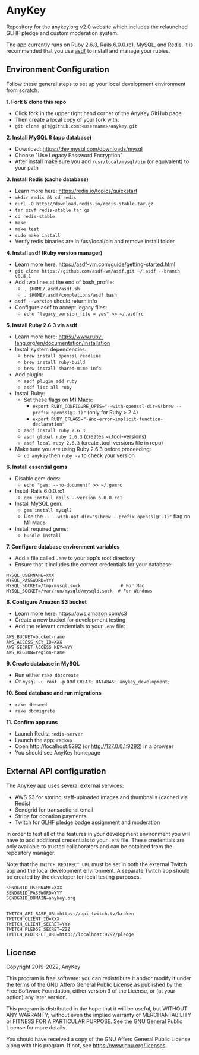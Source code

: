 AnyKey
======
Repository for the anykey.org v2.0 website which includes the relaunched GLHF pledge and custom moderation system.

The app currently runs on Ruby 2.6.3, Rails 6.0.0.rc1, MySQL, and Redis. It is recommended that you use [asdf](https://asdf-vm.com) to install and manage your rubies.

Environment Configuration
-------------------------
Follow these general steps to set up your local development environment from scratch.

**1. Fork & clone this repo**
* Click fork in the upper right hand corner of the AnyKey GitHub page
* Then create a local copy of your fork with:
* `git clone git@github.com:<username>/anykey.git`

**2. Install MySQL 8 (app database)**
* Download: https://dev.mysql.com/downloads/mysql
* Choose "Use Legacy Password Encryption"
* After install make sure you add `/usr/local/mysql/bin` (or equivalent) to your path

**3. Install Redis (cache database)**
* Learn more here: https://redis.io/topics/quickstart
* `mkdir redis && cd redis`
* `curl -O http://download.redis.io/redis-stable.tar.gz`
* `tar xzvf redis-stable.tar.gz`
* `cd redis-stable`
* `make`
* `make test`
* `sudo make install`
* Verify redis binaries are in /usr/local/bin and remove install folder

**4. Install asdf (Ruby version manager)**
* Learn more here: https://asdf-vm.com/guide/getting-started.html
* `git clone https://github.com/asdf-vm/asdf.git ~/.asdf --branch v0.8.1`
* Add two lines at the end of bash_profile:
  * `. $HOME/.asdf/asdf.sh`
  * `. $HOME/.asdf/completions/asdf.bash`
* `asdf --version` should return info
* Configure asdf to accept legacy files:
  * `echo "legacy_version_file = yes" >> ~/.asdfrc`

**5. Install Ruby 2.6.3 via asdf**
* Learn more here: https://www.ruby-lang.org/en/documentation/installation
* Install system dependencies:
  * `brew install openssl readline`
  * `brew install ruby-build`
  * `brew install shared-mime-info`
* Add plugin:
  * `asdf plugin add ruby`
  * `asdf list all ruby`
* Install Ruby:
  * Set these flags on M1 Macs:
    * `export RUBY_CONFIGURE_OPTS="--with-openssl-dir=$(brew --prefix openssl@1.1)"` (only for Ruby > 2.4)
    * `export RUBY_CFLAGS="-Wno-error=implicit-function-declaration"`
  * `asdf install ruby 2.6.3`
  * `asdf global ruby 2.6.3` (creates ~/.tool-versions)
  * `asdf local ruby 2.6.3` (create .tool-versions file in repo)
* Make sure you are using Ruby 2.6.3 before proceeding:
  * `cd anykey` then `ruby -v` to check your version

**6. Install essential gems**
* Disable gem docs:
  * `echo "gem: --no-document" >> ~/.gemrc`
* Install Rails 6.0.0.rc1:
  * `gem install rails --version 6.0.0.rc1`
* Install MySQL gem:
  * `gem install mysql2`
  * Use the `-- --with-opt-dir="$(brew --prefix openssl@1.1)"` flag on M1 Macs
* Install required gems:
  * `bundle install`

**7. Configure database environment variables**
* Add a file called `.env` to your app's root directory
* Ensure that it includes the correct credentials for your database:

```shell
MYSQL_USERNAME=XXX
MYSQL_PASSWORD=YYY
MYSQL_SOCKET=/tmp/mysql.sock               # For Mac
MYSQL_SOCKET=/var/run/mysqld/mysqld.sock  # For Windows
```

**8. Configure Amazon S3 bucket**
* Learn more here: https://aws.amazon.com/s3
* Create a new bucket for development testing
* Add the relevant credentials to your `.env` file:

```shell
AWS_BUCKET=bucket-name
AWS_ACCESS_KEY_ID=XXX
AWS_SECRET_ACCESS_KEY=YYY
AWS_REGION=region-name
```

**9. Create database in MySQL**
* Run either `rake db:create`
* Or `mysql -u root -p` and `CREATE DATABASE anykey_development;`

**10. Seed database and run migrations**
* `rake db:seed`
* `rake db:migrate`

**11. Confirm app runs**
* Launch Redis: `redis-server`
* Launch the app: `rackup`
* Open http://localhost:9292 (or http://127.0.0.1:9292) in a browser
* You should see AnyKey homepage


External API configuration
--------------------------
The AnyKey app uses several external services:
* AWS S3 for storing staff-uploaded images and thumbnails (cached via Redis)
* Sendgrid for transactional email
* Stripe for donation payments
* Twitch for GLHF pledge badge assignment and moderation

In order to test all of the features in your development environment you will have to add additional credentials to your `.env` file. These credentials are only available to trusted collaborators and can be obtained from the repository manager.

Note that the `TWITCH_REDIRECT_URL` must be set in both the external Twitch app and the local development environment. A separate Twitch app should be created by the developer for local testing purposes.

```shell
SENDGRID_USERNAME=XXX
SENDGRID_PASSWORD=YYY
SENDGRID_DOMAIN=anykey.org


TWITCH_API_BASE_URL=https://api.twitch.tv/kraken
TWITCH_CLIENT_ID=XXX
TWITCH_CLIENT_SECRET=YYY
TWITCH_PLEDGE_SECRET=ZZZ
TWITCH_REDIRECT_URL=http://localhost:9292/pledge
```

License
-------
Copyright 2019-2022, AnyKey

This program is free software: you can redistribute it and/or modify it under the terms of the GNU Affero General Public License as published by the Free Software Foundation, either version 3 of the License, or (at your option) any later version.

This program is distributed in the hope that it will be useful, but WITHOUT ANY WARRANTY; without even the implied warranty of MERCHANTABILITY or FITNESS FOR A PARTICULAR PURPOSE. See the GNU General Public License for more details.

You should have received a copy of the GNU Affero General Public License along with this program. If not, see https://www.gnu.org/licenses.
